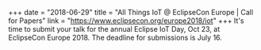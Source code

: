 +++
date = "2018-06-29"
title = "All Things IoT @ EclipseCon Europe | Call for Papers"
link = "https://www.eclipsecon.org/europe2018/iot"
+++
It's time to submit your talk for the annual Eclipse IoT Day, Oct 23, at EclipseCon Europe 2018. The deadline for submissions is July 16.
